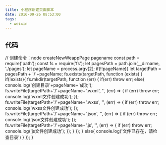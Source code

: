 ```yaml
---
title: 小程序新建页面脚本
date: 2016-09-26 08:53:00
tags:
  - weixin
---
```


## 代码 


  // 创建命令：node createNewWeappPage pagename
  const path = require('path');
  const fs = require('fs');
  let pagesPath = path.join(__dirname, './pages');
  let pageName = process.argv[2];
  if(!!pageName){
      let targetPath = pagesPath + '/'+pageName;
      fs.exists(targetPath, function (exists) {
        if(!exists){
          fs.mkdir(targetPath, function (err) {
            if(err)
              throw err;
            else{
              console.log('创建目录'+pageName+'成功');
              fs.writeFile(targetPath+'/'+pageName+'.wxml', '', (err) => {
                if (err) throw err;
                console.log('wxml文件创建成功');
              });
              fs.writeFile(targetPath+'/'+pageName+'.wxss', '', (err) => {
                if (err) throw err;
                console.log('wxss文件创建成功');
              });
              fs.writeFile(targetPath+'/'+pageName+'.json', '', (err) => {
                if (err) throw err;
                console.log('json文件创建成功');
              });
              fs.writeFile(targetPath+'/'+pageName+'.js', '', (err) => {
                if (err) throw err;
                console.log('js文件创建成功');
              });
            }
          });
        }
        else{
          console.log('文件已存在，请检查目录')
        }
      });
  }

